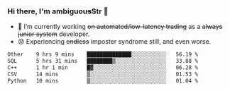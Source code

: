 ### Hi there, I'm ambiguou~~s~~Str 👋

<!--
**ambiguoustexture/ambiguoustexture** is a ✨ _special_ ✨ repository because its `README.md` (this file) appears on your GitHub profile.

Here are some ideas to get you started:
-->
- 🔭 I’m currently working ~~on automated/low-latency trading~~ as a ~~always junior system~~ developer.
- :worried: Experiencing ~~endless~~ imposter syndrome still, and even worse.

<!--START_SECTION:waka-->

```txt
Other    9 hrs 9 mins    ██████████████░░░░░░░░░░░   56.19 %
SQL      5 hrs 31 mins   ████████▒░░░░░░░░░░░░░░░░   33.88 %
C++      1 hr 1 min      █▓░░░░░░░░░░░░░░░░░░░░░░░   06.28 %
CSV      14 mins         ▒░░░░░░░░░░░░░░░░░░░░░░░░   01.53 %
Python   10 mins         ▒░░░░░░░░░░░░░░░░░░░░░░░░   01.04 %
```

<!--END_SECTION:waka-->
